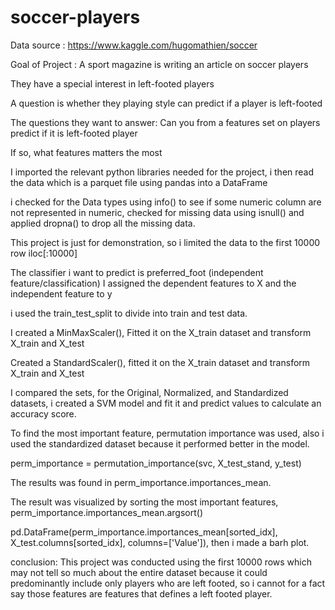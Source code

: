 # soccer-players

Data source : https://www.kaggle.com/hugomathien/soccer

Goal of Project : A sport magazine is writing an article on soccer players

They have a special interest in left-footed players

A question is whether they playing style can predict if a player is left-footed

The questions they want to answer: Can you from a features set on players predict if it is left-footed player

If so, what features matters the most

I imported the relevant python libraries needed for the project, i then read the data which is a parquet file using pandas into a DataFrame 


i checked for the Data types using info() to see if some numeric column are not represented in numeric, checked for missing data using isnull() and applied dropna() to drop all the missing data.

This project is just for demonstration, so i limited the data to the first 10000 row iloc[:10000]

The classifier i want to predict is preferred_foot (independent feature/classification)
I assigned the dependent features to X and the independent feature to y

i used the train_test_split to divide into train and test data.

I created a MinMaxScaler(), Fitted it on the X_train dataset and transform X_train and X_test

Created a StandardScaler(), fitted it on the X_train dataset and transform X_train and X_test

I compared the sets, for the Original, Normalized, and Standardized datasets, i created a SVM model and fit it and predict values to calculate an accuracy score.

To find the most important feature, permutation importance was used, also i used the standardized dataset because it performed better in the model.

perm_importance = permutation_importance(svc, X_test_stand, y_test)

The results was found in perm_importance.importances_mean.

The result was visualized by sorting the most important features, perm_importance.importances_mean.argsort()

pd.DataFrame(perm_importance.importances_mean[sorted_idx], X_test.columns[sorted_idx], columns=['Value']), then i made a barh plot.

conclusion: This project was conducted using the first 10000 rows which may not tell so much about the entire dataset because it could predominantly include only players who are left footed, so i cannot for a fact say those features are features that defines a left footed player.
